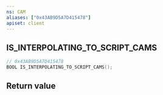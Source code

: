 ```yaml
---
ns: CAM
aliases: ["0x43AB9D5A7D415478"]
apiset: client
---
```

## IS_INTERPOLATING_TO_SCRIPT_CAMS

```c
// 0x43AB9D5A7D415478
BOOL IS_INTERPOLATING_TO_SCRIPT_CAMS();
```



## Return value